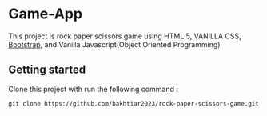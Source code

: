 # Game-App

This project is rock paper scissors game using HTML 5, VANILLA CSS, [Bootstrap](https://getbootstrap.com/), and Vanilla Javascript(Object Oriented Programming)

## Getting started

Clone this project with run the following command :

```
git clone https://github.com/bakhtiar2023/rock-paper-scissors-game.git
```